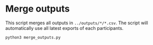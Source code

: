 # Merge outputs

This script merges all outputs in `../outputs/*/*.csv`. The script will automatically use all latest exports of each participants.

```bash
python3 merge_outputs.py
```
